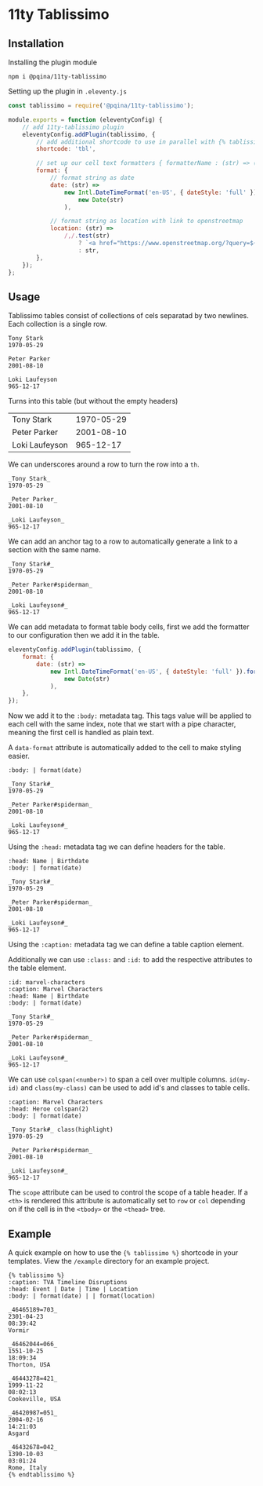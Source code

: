 # 11ty Tablissimo

## Installation

Installing the plugin module

```
npm i @pqina/11ty-tablissimo
```

Setting up the plugin in `.eleventy.js`

```js
const tablissimo = require('@pqina/11ty-tablissimo');

module.exports = function (eleventyConfig) {
    // add 11ty-tablissimo plugin
    eleventyConfig.addPlugin(tablissimo, {
        // add additional shortcode to use in parallel with {% tablissimo %}
        shortcode: 'tbl',

        // set up our cell text formatters { formatterName : (str) => (str) }
        format: {
            // format string as date
            date: (str) =>
                new Intl.DateTimeFormat('en-US', { dateStyle: 'full' }).format(
                    new Date(str)
                ),

            // format string as location with link to openstreetmap
            location: (str) =>
                /,/.test(str)
                    ? `<a href="https://www.openstreetmap.org/?query=${str}" target="_blank" rel="noreferrer" title="Show ${str} on map">${str}</a>`
                    : str,
        },
    });
};
```

## Usage

Tablissimo tables consist of collections of cels separatad by two newlines. Each collection is a single row.

```
Tony Stark
1970-05-29

Peter Parker
2001-08-10

Loki Laufeyson
965-12-17
```

Turns into this table (but without the empty headers)

| | |
| ---------- | ---------- |
| Tony Stark | 1970-05-29 |
| Peter Parker | 2001-08-10 |
| Loki Laufeyson | 965-12-17 |

We can underscores around a row to turn the row into a `th`.

```
_Tony Stark_
1970-05-29

_Peter Parker_
2001-08-10

_Loki Laufeyson_
965-12-17
```

We can add an anchor tag to a row to automatically generate a link to a section with the same name.

```
_Tony Stark#_
1970-05-29

_Peter Parker#spiderman_
2001-08-10

_Loki Laufeyson#_
965-12-17
```

We can add metadata to format table body cells, first we add the formatter to our configuration then we add it in the table.

```js
eleventyConfig.addPlugin(tablissimo, {
    format: {
        date: (str) =>
            new Intl.DateTimeFormat('en-US', { dateStyle: 'full' }).format(
                new Date(str)
            ),
    },
});
```

Now we add it to the `:body:` metadata tag. This tags value will be applied to each cell with the same index, note that we start with a pipe character, meaning the first cell is handled as plain text.

A `data-format` attribute is automatically added to the cell to make styling easier.

```
:body: | format(date)

_Tony Stark#_
1970-05-29

_Peter Parker#spiderman_
2001-08-10

_Loki Laufeyson#_
965-12-17
```

Using the `:head:` metadata tag we can define headers for the table.

```
:head: Name | Birthdate
:body: | format(date)

_Tony Stark#_
1970-05-29

_Peter Parker#spiderman_
2001-08-10

_Loki Laufeyson#_
965-12-17
```

Using the `:caption:` metadata tag we can define a table caption element.

Additionally we can use `:class:` and `:id:` to add the respective attributes to the table element.

```
:id: marvel-characters
:caption: Marvel Characters
:head: Name | Birthdate
:body: | format(date)

_Tony Stark#_
1970-05-29

_Peter Parker#spiderman_
2001-08-10

_Loki Laufeyson#_
965-12-17
```

We can use `colspan(<number>)` to span a cell over multiple columns. `id(my-id)` and `class(my-class)` can be used to add id's and classes to table cells.

```
:caption: Marvel Characters
:head: Heroe colspan(2)
:body: | format(date)

_Tony Stark#_ class(highlight)
1970-05-29

_Peter Parker#spiderman_
2001-08-10

_Loki Laufeyson#_
965-12-17
```

The `scope` attribute can be used to control the scope of a table header. If a `<th>` is rendered this attribute is automatically set to `row` or `col` depending on if the cell is in the `<tbody>` or the `<thead>` tree.

## Example

A quick example on how to use the `{% tablissimo %}` shortcode in your templates. View the `/example` directory for an example project.

```
{% tablissimo %}
:caption: TVA Timeline Disruptions
:head: Event | Date | Time | Location
:body: | format(date) | | format(location)

_46465189=703_
2301-04-23
08:39:42
Vormir

_46462044=066_
1551-10-25
18:09:34
Thorton, USA

_46443278=421_
1999-11-22
08:02:13
Cookeville, USA

_46420987=051_
2004-02-16
14:21:03
Asgard

_46432678=042_
1390-10-03
03:01:24
Rome, Italy
{% endtablissimo %}
```
